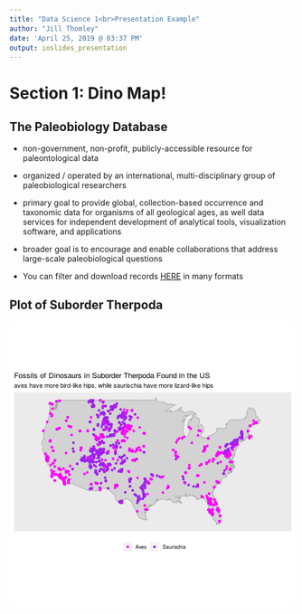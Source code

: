 ```yaml
---
title: "Data Science 1<br>Presentation Example"
author: "Jill Thomley"
date: 'April 25, 2019 @ 03:37 PM'
output: ioslides_presentation
---
```




# Section 1: Dino Map!

## The Paleobiology Database

* non-government, non-profit, publicly-accessible resource for paleontological data

* organized / operated by an international, multi-disciplinary group of paleobiological researchers

* primary goal to provide global, collection-based occurrence and taxonomic data for organisms of all geological ages, as well data services for independent development of analytical tools, visualization software, and applications

* broader goal is to encourage and enable collaborations that address large-scale paleobiological questions

* You can filter and download records [HERE](https://paleobiodb.org/classic/displayDownloadGenerator) in many formats


## Plot of Suborder Therpoda

![plot of chunk unnamed-chunk-1](Final_Presentation-figure/unnamed-chunk-1-1.png)
